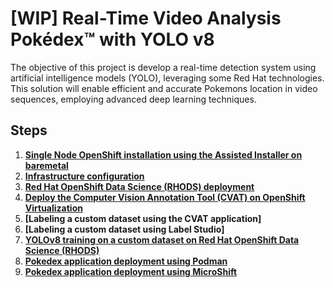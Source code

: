 # [WIP] Real-Time Video Analysis Pokédex™ with YOLO v8
The objective of this project is develop a real-time detection system using artificial intelligence models (YOLO), leveraging some Red Hat technologies. This solution will enable efficient and accurate Pokemons location in video sequences, employing advanced deep learning techniques.

## Steps
1. **[Single Node OpenShift installation using the Assisted Installer on baremetal](docs/sno.md)**
2. **[Infrastructure configuration](docs/infra.md)**
3. **[Red Hat OpenShift Data Science (RHODS) deployment](docs/rhods.md)**
4. **[Deploy the Computer Vision Annotation Tool (CVAT) on OpenShift Virtualization](docs/cvat.md)**
5. **[Labeling a custom dataset using the CVAT application]**
6. **[Labeling a custom dataset using Label Studio]**
7. **[YOLOv8 training on a custom dataset on Red Hat OpenShift Data Science (RHODS)](Notebooks/Pokedex_YOLO_v8.ipynb)**
8. **[Pokedex application deployment using Podman](docs/deploy_conatiner.md)**
9. **[Pokedex application deployment using MicroShift](docs/deploy_microshift.md)**

